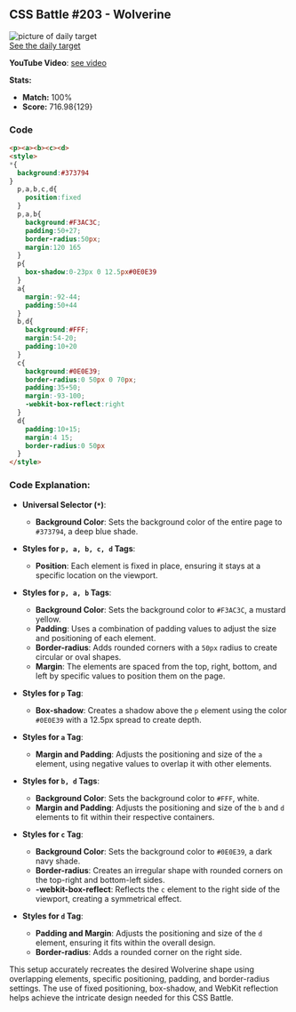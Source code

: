 ## CSS Battle #203 - Wolverine
![picture of daily target](./images/#203.png)  
[See the daily target](https://cssbattle.dev/play/203)


**YouTube Video**: [see video](https://www.youtube.com/watch?v=ZbzQwHI-_GI)

**Stats:**

- **Match:** 100%
- **Score:** 716.98{129}

### Code

```html
<p><a><b><c><d>
<style>
*{
  background:#373794
}
  p,a,b,c,d{
    position:fixed
  }
  p,a,b{
    background:#F3AC3C;
    padding:50+27;
    border-radius:50px;
    margin:120 165
  }
  p{
    box-shadow:0-23px 0 12.5px#0E0E39
  }
  a{
    margin:-92-44;
    padding:50+44
  }
  b,d{
    background:#FFF;
    margin:54-20;
    padding:10+20
  }
  c{
    background:#0E0E39;
    border-radius:0 50px 0 70px;
    padding:35+50;
    margin:-93-100;
    -webkit-box-reflect:right
  }
  d{
    padding:10+15;
    margin:4 15;
    border-radius:0 50px
  }
</style>
```

### Code Explanation:

- **Universal Selector (`*`)**:
  - **Background Color**: Sets the background color of the entire page to `#373794`, a deep blue shade.

- **Styles for `p, a, b, c, d` Tags**:
  - **Position**: Each element is fixed in place, ensuring it stays at a specific location on the viewport.

- **Styles for `p, a, b` Tags**:
  - **Background Color**: Sets the background color to `#F3AC3C`, a mustard yellow.
  - **Padding**: Uses a combination of padding values to adjust the size and positioning of each element.
  - **Border-radius**: Adds rounded corners with a `50px` radius to create circular or oval shapes.
  - **Margin**: The elements are spaced from the top, right, bottom, and left by specific values to position them on the page.

- **Styles for `p` Tag**:
  - **Box-shadow**: Creates a shadow above the `p` element using the color `#0E0E39` with a 12.5px spread to create depth.

- **Styles for `a` Tag**:
  - **Margin and Padding**: Adjusts the positioning and size of the `a` element, using negative values to overlap it with other elements.

- **Styles for `b, d` Tags**:
  - **Background Color**: Sets the background color to `#FFF`, white.
  - **Margin and Padding**: Adjusts the positioning and size of the `b` and `d` elements to fit within their respective containers.
  
- **Styles for `c` Tag**:
  - **Background Color**: Sets the background color to `#0E0E39`, a dark navy shade.
  - **Border-radius**: Creates an irregular shape with rounded corners on the top-right and bottom-left sides.
  - **-webkit-box-reflect**: Reflects the `c` element to the right side of the viewport, creating a symmetrical effect.

- **Styles for `d` Tag**:
  - **Padding and Margin**: Adjusts the positioning and size of the `d` element, ensuring it fits within the overall design.
  - **Border-radius**: Adds a rounded corner on the right side.

This setup accurately recreates the desired Wolverine shape using overlapping elements, specific positioning, padding, and border-radius settings. The use of fixed positioning, box-shadow, and WebKit reflection helps achieve the intricate design needed for this CSS Battle.